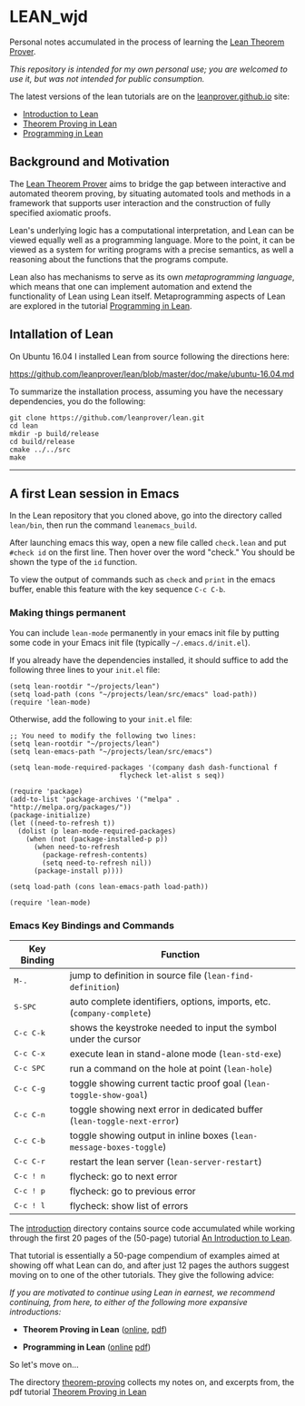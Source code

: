 # LEAN_wjd

Personal notes accumulated in the process of learning
the [Lean Theorem Prover](http://leanprover.github.io/).

*This repository is intended for my own personal use; you are welcomed to use it, 
but was not intended for public consumption.*

The latest versions of the lean tutorials are on the [leanprover.github.io](https://leanprover.github.io) site:

+ [Introduction to Lean](https://leanprover.github.io/introduction_to_lean)
+ [Theorem Proving in Lean](https://leanprover.github.io/theorem_proving_in_lean)
+ [Programming in Lean](https://leanprover.github.io/programming_in_lean)


## Background and Motivation

The [Lean Theorem Prover](http://leanprover.github.io/) aims to bridge the gap 
between interactive and automated theorem proving, by situating automated tools 
and methods in a framework that supports user interaction and the construction 
of fully specified axiomatic proofs. 

Lean's underlying logic has a computational interpretation, and Lean can be viewed
equally well as a programming language. More to the point, it can be viewed as a
system for writing programs with a precise semantics, as well a reasoning about
the functions that the programs compute. 

Lean also has mechanisms to serve as its own *metaprogramming language*, which 
means that one can implement automation and extend the functionality of Lean using 
Lean itself. Metaprogramming aspects of Lean are explored in the tutorial
[Programming in Lean](https://leanprover.github.io/programming_in_lean).


## Intallation of Lean

On Ubuntu 16.04 I installed Lean from source following the directions
here:

https://github.com/leanprover/lean/blob/master/doc/make/ubuntu-16.04.md

To summarize the installation process, assuming you have the necessary dependencies, you do the following:

    git clone https://github.com/leanprover/lean.git
    cd lean
    mkdir -p build/release
    cd build/release
    cmake ../../src
    make

---------------------------------

## A first Lean session in Emacs

In the Lean repository that you cloned above, go into the directory called `lean/bin`, then run the command `leanemacs_build`.

After launching emacs this way, open a new file called `check.lean` and 
put `#check id` on the first line.  Then hover over the word "check." 
You should be shown the type of the `id` function.

To view the output of commands such as `check` and `print` in the emacs buffer, enable this feature with the key sequence `C-c C-b`.

### Making things permanent
You can include `lean-mode` permanently in your emacs init file by putting 
some code in your Emacs init file (typically `~/.emacs.d/init.el`).

If you already have the dependencies installed, it should suffice
to add the following three lines to your `init.el` file:

    (setq lean-rootdir "~/projects/lean")
    (setq load-path (cons "~/projects/lean/src/emacs" load-path))
    (require 'lean-mode)

Otherwise, add the following to your `init.el` file:

    ;; You need to modify the following two lines:
    (setq lean-rootdir "~/projects/lean")
    (setq lean-emacs-path "~/projects/lean/src/emacs")

    (setq lean-mode-required-packages '(company dash dash-functional f
                               flycheck let-alist s seq))

    (require 'package)
    (add-to-list 'package-archives '("melpa" . "http://melpa.org/packages/"))
    (package-initialize)
    (let ((need-to-refresh t))
      (dolist (p lean-mode-required-packages)
        (when (not (package-installed-p p))
          (when need-to-refresh
            (package-refresh-contents)
            (setq need-to-refresh nil))
          (package-install p))))

    (setq load-path (cons lean-emacs-path load-path))

    (require 'lean-mode)



### Emacs Key Bindings and Commands

| Key Binding      | Function                                                                        |
|--------------------|---------------------------------------------------------------------------------|
| <kbd>M-.</kbd>     | jump to definition in source file (`lean-find-definition`)                      |
| <kbd>S-SPC</kbd>   | auto complete identifiers, options, imports, etc. (`company-complete`)          |
| <kbd>C-c C-k</kbd> | shows the keystroke needed to input the symbol under the cursor                 |
| <kbd>C-c C-x</kbd> | execute lean in stand-alone mode (`lean-std-exe`)                               |
| <kbd>C-c SPC</kbd> | run a command on the hole at point (`lean-hole`)
| <kbd>C-c C-g</kbd> | toggle showing current tactic proof goal (`lean-toggle-show-goal`)              |
| <kbd>C-c C-n</kbd> | toggle showing next error in dedicated buffer (`lean-toggle-next-error`)        |
| <kbd>C-c C-b</kbd> | toggle showing output in inline boxes (`lean-message-boxes-toggle`)             |
| <kbd>C-c C-r</kbd> | restart the lean server (`lean-server-restart`)                                 |
| <kbd>C-c ! n</kbd> | flycheck: go to next error                                                      |
| <kbd>C-c ! p</kbd> | flycheck: go to previous error                                                  |
| <kbd>C-c ! l</kbd> | flycheck: show list of errors                                                   |

The [introduction](https://github.com/williamdemeo/LEAN_wjd/tree/master/introduction) directory
contains source code accumulated while working through the first 20 pages of the 
(50-page) tutorial 
[An Introduction to Lean](https://leanprover.github.io/introduction_to_lean/introduction_to_lean.pdf).

That tutorial is essentially a 50-page compendium of examples aimed at showing off what 
Lean can do, and after just 12 pages the authors suggest moving on to one of the 
other tutorials. They give the following advice:

*If you are motivated to continue using Lean in earnest, we recommend
continuing, from here, to either of the following more expansive introductions:*

+ **Theorem Proving in Lean** 
  ([online](https://leanprover.github.io/theorem_proving_in_lean), 
  [pdf](https://leanprover.github.io/theorem_proving_in_lean/theorem_proving_in_lean.pdf))

+ **Programming in Lean**
  ([online](https://leanprover.github.io/programming_in_lean/)
  [pdf](https://leanprover.github.io/programming_in_lean/programming_in_lean.pdf))


So let's move on...

The directory [theorem-proving](https://github.com/williamdemeo/LEAN_wjd/tree/master/theorem_proving) collects my notes on, and excerpts from, the pdf tutorial
[Theorem Proving in Lean](https://leanprover.github.io/theorem_proving_in_lean/theorem_proving_in_lean.pdf)

